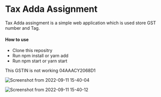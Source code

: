 <div>
      <h1>Tax Adda Assignment</h1>
      <p>
        Tax Adda assingment is a simple web application which is used store GST number and Tag.
      </p>
      <section>
        <h4>How to use</h4>
        <p>
          <ul>
            <li>Clone this repositry</li>
            <li>Run npm install or yarn add</li>
            <li>Run npm start or yarn start</li>
          </ul>
        </p>
      </section>
      <section>
        This GSTIN is not working 04AAACY2068D1
      </section>
    </div>
    
    
![Screenshot from 2022-09-11 15-40-04](https://user-images.githubusercontent.com/85823986/189522234-9daa4113-efd0-48d2-a240-60be8a2c3963.png)

![Screenshot from 2022-09-11 15-40-12](https://user-images.githubusercontent.com/85823986/189522236-2adf142a-a6c3-49df-a402-56c1ef662b1c.png)
